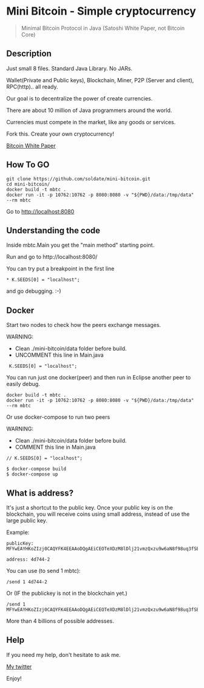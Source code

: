 # Mini Bitcoin - Simple cryptocurrency
> Minimal Bitcoin Protocol in Java (Satoshi White Paper, not Bitcoin Core)

## Description
Just small 8 files. Standard Java Library. No JARs.

Wallet(Private and Public keys), Blockchain, Miner, P2P (Server and client), RPC(http).. all ready.

Our goal is to decentralize the power of create currencies. 

There are about 10 million of Java programmers around the world.

Currencies must compete in the market, like any goods or services. 

Fork this. Create your own cryptocurrency!

[Bitcoin White Paper](https://bitcoin.org/bitcoin.pdf)

## How To GO
```
git clone https://github.com/soldate/mini-bitcoin.git
cd mini-bitcoin/
docker build -t mbtc .
docker run -it -p 10762:10762 -p 8080:8080 -v "${PWD}/data:/tmp/data" --rm mbtc
```
Go to [http://localhost:8080](http://localhost:8080)

## Understanding the code

Inside mbtc.Main you get the "main method" starting point.

Run and go to http://localhost:8080/

You can try put a breakpoint in the first line 

```
* K.SEEDS[0] = "localhost";
```

and go debugging. :-)

## Docker
Start two nodes to check how the peers exchange messages. 

WARNING: 
* Clean ./mini-bitcoin/data folder before build.
* UNCOMMENT this line in Main.java

``` 
 K.SEEDS[0] = "localhost";
```

You can run just one docker(peer) and then run in Eclipse another peer to easily debug.

```
docker build -t mbtc .
docker run -it -p 10762:10762 -p 8080:8080 -v "${PWD}/data:/tmp/data" --rm mbtc
```
Or use docker-compose to run two peers

WARNING:
* Clean ./mini-bitcoin/data folder before build.
* COMMENT this line in Main.java

``` 
// K.SEEDS[0] = "localhost";

$ docker-compose build
$ docker-compose up
```

## What is address?
It's just a shortcut to the public key. Once your public key is on the blockchain, you will receive coins using small 
address, instead of use the large public key.

Example: 

```
publicKey: MFYwEAYHKoZIzj0CAQYFK4EEAAoDQgAEiCEOTeXDzM8lDlj21vmzQxzu9w6aN8f98uq3fSBwBQtL627QBvH0Rk8xsT9leiYtByp815SNPEcxS0cFXEm4IA==

address: 4d744-2
```
You can use (to send 1 mbtc):

```
/send 1 4d744-2 
```

Or (IF the publickey is not in the blockchain yet.)

```
/send 1 MFYwEAYHKoZIzj0CAQYFK4EEAAoDQgAEiCEOTeXDzM8lDlj21vmzQxzu9w6aN8f98uq3fSBwBQtL627QBvH0Rk8xsT9leiYtByp815SNPEcxS0cFXEm4IA==
```

More than 4 billions of possible addresses.

## Help

If you need my help, don't hesitate to ask me.

[My twitter](https://twitter.com/_oliberal)

Enjoy!